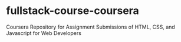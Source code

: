# fullstack-course-coursera
Coursera Repository for Assignment Submissions of HTML, CSS, and Javascript for Web Developers 
